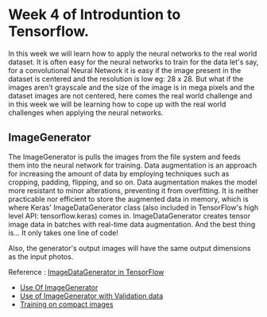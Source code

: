 # __Week 4__ of Introduntion to Tensorflow.

In this week we will learn how to apply the neural networks to the real world dataset. It is often easy for the neural networks to train for the data let's say, for a convolutional Neural Network it is easy if the image present in the dataset is centered and the resolution is low eg: 28 x 28. But what if the images aren't grayscale and the size of the image is in mega pixels and the dataset images are not centered, here comes the real world challenge and in this week we will be learning how to cope up with the real world challenges when applying the neural networks.

## ImageGenerator

The ImageGenerator is pulls the images from the file system and feeds them into the neural network for training.
Data augmentation is an approach for increasing the amount of data by employing techniques such as cropping, padding, flipping, and so on.
Data augmentation makes the model more resistant to minor alterations, preventing it from overfitting.
It is neither practicable nor efficient to store the augmented data in memory, which is where Keras' ImageDataGenerator class (also included in TensorFlow's high level API: tensorflow.keras) comes in. ImageDataGenerator creates tensor image data in batches with real-time data augmentation. And the best thing is... It only takes one line of code!

Also, the generator's output images will have the same output dimensions as the input photos.

Reference : [ImageDataGenerator in TensorFlow](https://towardsdatascience.com/exploring-image-data-augmentation-with-keras-and-tensorflow-a8162d89b844)

- [Use Of ImageGenerator](tensorflow_image_generator_no_validation.ipynb)
- [Use of ImageGenerator with Validation data](tensorflow_image_generator_with_validation.ipynb)
- [Training on compact images](tensorflow_compacted_images_150x150.ipynb)